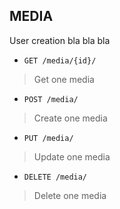 ## MEDIA
User creation bla bla bla

* `GET /media/{id}/`
> Get one media
* `POST /media/`
> Create one media
* `PUT /media/`
> Update one media
* `DELETE /media/`
> Delete one media